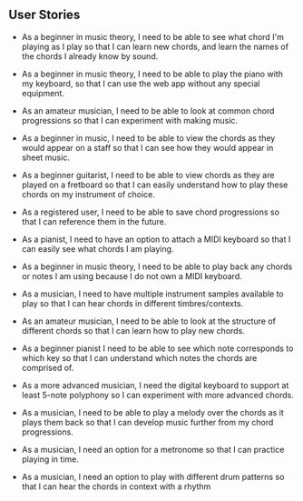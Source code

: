 
## User Stories

 - As a beginner in music theory, I need to be able to see what chord I'm playing as I play so that I can learn new chords, and learn the names of the chords I already know by sound.

 - As a beginner in music theory, I need to be able to play the piano with my keyboard, so that I can use the web app without any special equipment.

 - As an amateur musician, I need to be able to look at common chord progressions so that I can experiment with making music.

 - As a beginner in music, I need to be able to view the chords as they would appear on a staff so that I can see how they would appear in sheet music.

 - As a beginner guitarist, I need to be able to view chords as they are played on a fretboard so that I can easily understand how to play these chords on my instrument of choice.

 - As a registered user, I need to be able to save chord progressions so that I can reference them in the future.

 - As a pianist, I need to have an option to attach a MIDI keyboard so that I can easily see what chords I am playing.

 - As a beginner in music theory, I need to be able to play back any chords or notes I am using because I do not own a MIDI keyboard.

 - As a musician, I need to have multiple instrument samples available to play so that I can hear chords in different timbres/contexts.

 - As an amateur musician, I need to be able to look at the structure of different chords so that I can learn how to play new chords.

 - As a beginner pianist I need to be able to see which note corresponds to which key so that I can understand which notes the chords are comprised of.

 - As a more advanced musician, I need the digital keyboard to support at least 5-note polyphony so I can experiment with more advanced chords.

 - As a musician, I need to be able to play a melody over the chords as it plays them back so that I can develop music further from my chord progressions.

 - As a musician, I need an option for a metronome so that I can practice playing in time.

 - As a musician, I need an option to play with different drum patterns so that I can hear the chords in context with a rhythm
